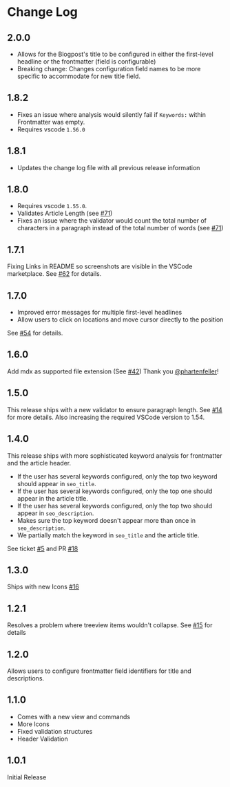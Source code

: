 # Change Log

## 2.0.0

- Allows for the Blogpost's title to be configured in either the first-level headline or the frontmatter (field is configurable)
- Breaking change: Changes configuration field names to be more specific to accommodate for new title field.

## 1.8.2

- Fixes an issue where analysis would silently fail if `Keywords:` within Frontmatter was empty.
- Requires vscode `1.56.0`

## 1.8.1

- Updates the change log file with all previous release information

## 1.8.0

- Requires vscode `1.55.0`.
- Validates Article Length (see [#71](https://github.com/schultyy/better-seo/pull/71))
- Fixes an issue where the validator would count the total number of characters in a paragraph instead of the total number of words (see [#71](https://github.com/schultyy/better-seo/pull/71))

## 1.7.1

Fixing Links in README so screenshots are visible in the VSCode marketplace. See [#62](https://github.com/schultyy/better-seo/pull/62) for details.

## 1.7.0

- Improved error messages for multiple first-level headlines
- Allow users to click on locations and move cursor directly to the position

See [#54](https://github.com/schultyy/better-seo/pull/54) for details.


## 1.6.0

Add mdx as supported file extension (See [#42](https://github.com/schultyy/better-seo/pull/42)) Thank you [@phartenfeller](https://github.com/phartenfeller)!

## 1.5.0

This release ships with a new validator to ensure paragraph length. See [#14](https://github.com/schultyy/better-seo/issues/14) for more details.
Also increasing the required VSCode version to 1.54.

## 1.4.0

This release ships with more sophisticated keyword analysis for frontmatter and the article header.

- If the user has several keywords configured, only the top two keyword should appear in `seo_title`.
- If the user has several keywords configured, only the top one should appear in the article title.
- If the user has several keywords configured, only the top two should appear in `seo_description`.
- Makes sure the top keyword doesn't appear more than once in `seo_description`.
- We partially match the keyword in `seo_title` and the article title.

See ticket [#5](https://github.com/schultyy/better-seo/issues/5) and PR [#18](https://github.com/schultyy/better-seo/pull/18)


## 1.3.0

Ships with new Icons [#16](https://github.com/schultyy/better-seo/pull/16)

## 1.2.1

Resolves a problem where treeview items wouldn't collapse. See [#15](https://github.com/schultyy/better-seo/pull/15) for details

## 1.2.0

Allows users to configure frontmatter field identifiers for title and descriptions.

## 1.1.0

- Comes with a new view and commands
- More Icons
- Fixed validation structures
- Header Validation

## 1.0.1

Initial Release